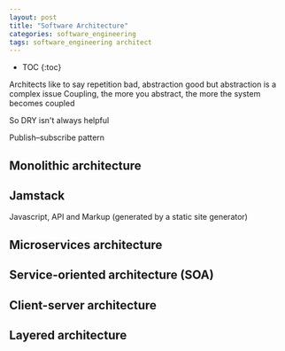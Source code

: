 ```yaml
---
layout: post
title: "Software Architecture"
categories: software_engineering
tags: software_engineering architect
---
```


* TOC
{:toc}

Architects like to say repetition bad, abstraction good but abstraction is a complex issue
Coupling, the more you abstract, the more the system becomes coupled

So DRY isn't always helpful

Publish–subscribe pattern



## Monolithic architecture



## Jamstack

Javascript, API and Markup (generated by a static site generator)



## Microservices architecture



## Service-oriented architecture (SOA)



## Client-server architecture



## Layered architecture


